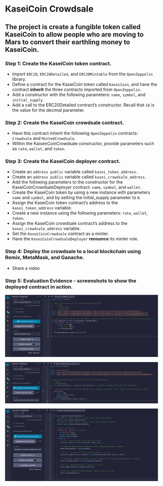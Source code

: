# KaseiCoin Crowdsale

## The project is create a fungible token called KaseiCoin to allow people who are moving to Mars to convert their earthling money to KaseiCoin.

### Step 1: Create the KaseiCoin token contract.
* Import `ERC20`, `ERC20Detailed`, and `ERC20Mintable` from the `OpenZeppelin` library.
* Define a contract for the KaseiCoin token called `KaseiCoin`, and have the contract **inherit** the three contracts imported from `OpenZeppelin`.
* Add a constructor with the following parameters: `name`, `symbol`, and `initial_supply`.
* Add a call to the ERC20Detailed contract’s constructor. Recall that `18` is the value for the decimal parameter.

### Step 2: Create the KaseiCoin crowdsale contract.
* Have this contract inherit the following `OpenZeppelin` contracts: `Crowdsale` and `MintedCrowdsale`.
* Within the KaisenCoinCrowdsale constructor, provide parameters such as `rate`, `wallet`, and `token`. 

### Step 3: Create the KaseiCoin deployer contract.
* Create an `address public` variable called `kasei_token_address`.
* Create an `address public` variable called `kasei_crowdsale_address`.
* Add the following parameters to the constructor for the KaseiCoinCrowdsaleDeployer contract: `name`, `symbol`, and `wallet`.
* Create the KaseiCoin token by using a new instance with parameters `name` and `symbol`, and by setting the initial_supply parameter to `0`.
* Assign the KaseiCoin token contract’s address to the `kasei_token_address` variable.
* Create a new instance using the following parameters: `rate`, `wallet`, `token`.
* Assign the KaseiCoin crowdsale contract’s address to the `kasei_crowdsale_address` variable.
* Set the `KaseiCoinCrowdsale` contract as a minter.
* Have the `KaseiCoinCrowdsaleDeployer` **renounce** its minter role.

### Step 4: Deploy the crowdsale to a local blockchain using Remix, MetaMask, and Ganache.
* Share a video



### Step 5: Evaluation Evidence - screenshots to show the deployed contract in action.

![Screenshot 1](1.PNG)

![Screenshot 1](2.PNG)

![Screenshot 1](3.PNG)




